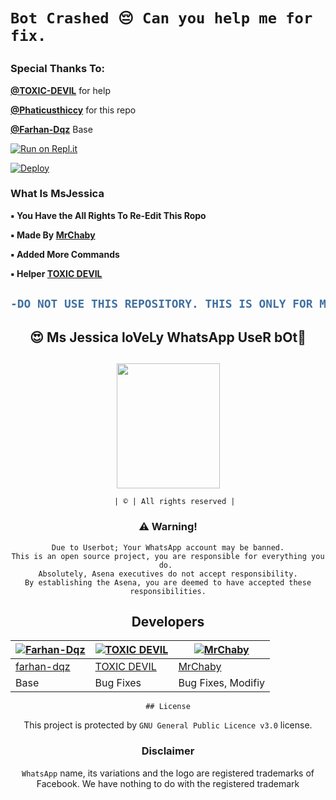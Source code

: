 <h1 aligen="center">
  
```
Bot Crashed 😔 Can you help me for fix.
```
  </h2>


### Special Thanks To:

**[@TOXIC-DEVIL](https://github.com/TOXIC-DEVIL)** for help

**[@Phaticusthiccy](https://github.com/Phaticusthiccy)** for this repo

**[@Farhan-Dqz](https://github.com/farhan-dqz)** Base

[![Run on Repl.it](https://repl.it/badge/github/phaticusthiccy/WhatsAsenaDuplicated)](https://repl.it/@phaticusthiccy/WhatsAsena-QR)

[![Deploy](https://www.herokucdn.com/deploy/button.svg)](https://heroku.com/deploy?template=https://github.com/manishkumar1601/Jessi)


### What Is MsJessica


**▪︎ You Have the All Rights To Re-Edit This Ropo**

**▪︎ Made By [MrChaby](https://github.com/MrChaby)**

**▪︎ Added More Commands**

**▪︎ Helper [TOXIC DEVIL](https://github.com/TOXIC-DEVIL)**

<h2 align="center">

```diff
-DO NOT USE THIS REPOSITORY. THIS IS ONLY FOR ME PERSONAL.
```
</h2>

##

## <div align="center"> 😍 Ms Jessica loVeLy WhatsApp UseR bOt🥰

##


<div align="center">
  <img border-radius: 15px src="https://telegra.ph/file/5de90544510c181c83287.jpg" width="165" height="200"/>
  <p align="center">
    
       | © | All rights reserved |
    
    
### ⚠️ Warning! 
```
Due to Userbot; Your WhatsApp account may be banned.
This is an open source project, you are responsible for everything you do. 
Absolutely, Asena executives do not accept responsibility.
By establishing the Asena, you are deemed to have accepted these responsibilities.
```

## Developers
  <div align="center">
    
  [![Farhan-Dqz](https://github.com/farhan-dqz.png?size=100)](https://github.com/farhan-dqz) |  [![TOXIC DEVIL](https://github.com/TOXIC-DEVIL.png?size=100)](https://github.com/TOXIC-DEVIL) | [![MrChaby](https://avatars.githubusercontent.com/u/85840062?size=100)](https://github.com/MrChaby) 
----|----|----
[farhan-dqz](https://github.com/farhan-dqz)  | [TOXIC DEVIL](https://github.com/TOXIC-DEVIL) | [MrChaby](https://github.com/MrChaby)
Base | Bug Fixes | Bug Fixes, Modifiy
  </div>


    
    ## License
This project is protected by `GNU General Public Licence v3.0` license.

### Disclaimer
`WhatsApp` name, its variations and the logo are registered trademarks of Facebook. We have nothing to do with the registered trademark
